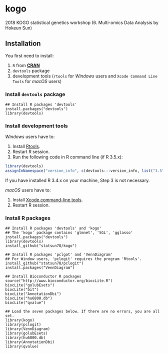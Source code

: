# kogo
2018 KOGO statistical genetics workshop
(6. Multi-omics Data Analysis by Hokeun Sun)

## Installation
You first need to install:

1. `R` from [__CRAN__](https://cran.r-project.org/)
2. `devtools` package
3. development tools (`rtools` for _Windows_ users and `Xcode Command Line Tools` for _macOS_ users)

### Install `devtools` package
```
## Install R packages 'devtools'
install.packages("devtools")
library(devtools)
```

### Install development tools
_Windows_ users have to:

1. Install [Rtools](https://cran.r-project.org/bin/windows/Rtools/).
2. Restart R session.
3. Run the following code in R command line (if R 3.5.x):
```r
library(devtools)
assignInNamespace("version_info", c(devtools:::version_info, list("3.5" = list(version_min = "3.3.0", version_max = "99.99.99", path = "bin"))), "devtools")
```
If you have installed R 3.4.x on your machine, Step 3 is not necessary. 

_macOS_ users have to:

1. Install [Xcode command-line tools](https://developer.apple.com/download/more/).
2. Restart R session.

### Install R packages
```
## Install R packages 'devtools' and 'kogo'
## The 'kogo' package contains 'glmnet', 'SGL', 'gglasso'
install.packages("devtools")
library(devtools)
install_github("statsun78/kogo")

## Install R packages 'pclgot' and 'VennDiagram'
## For Window users, 'pclogit' requires the program 'Rtools'.
install_github("statsun78/pclogit")
install.packages("VennDiagram")

## Install Bioconductor R packages
source("http://www.bioconductor.org/biocLite.R")
biocLite("golubEsets")
biocLite("bit")
biocLite("AnnotationDbi")
biocLite("hu6800.db")
biocLite("qvalue")

## Load the seven packages below. If there are no errors, you are all set.
library(kogo)
library(pclogit)
library(VennDiagram)
library(golubEsets)
library(hu6800.db)
library(AnnotationDbi)
library(qvalue)
```
